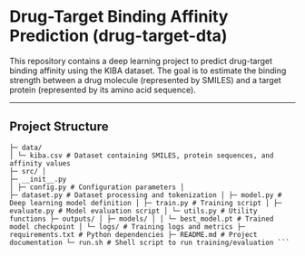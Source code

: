 # Drug-Target Binding Affinity Prediction (drug-target-dta)

This repository contains a deep learning project to predict drug-target binding affinity using the KIBA dataset. The goal is to estimate the binding strength between a drug molecule (represented by SMILES) and a target protein (represented by its amino acid sequence).

---

## Project Structure
``` drug-target-dta/
├─ data/
│ └─ kiba.csv # Dataset containing SMILES, protein sequences, and affinity values
├─ src/ │
├─ __init__.py
│ ├─ config.py # Configuration parameters │
├─ dataset.py # Dataset processing and tokenization │ ├─ model.py # Deep learning model definition │ ├─ train.py # Training script │ ├─ evaluate.py # Model evaluation script │ └─ utils.py # Utility functions ├─ outputs/ │ ├─ models/ │ │ └─ best_model.pt # Trained model checkpoint │ └─ logs/ # Training logs and metrics ├─ requirements.txt # Python dependencies ├─ README.md # Project documentation └─ run.sh # Shell script to run training/evaluation ```
